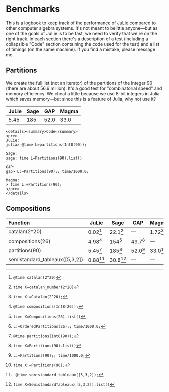 # Benchmarks

This is a logbook to keep track of the performance of JuLie compared to other computer algebra systems. It's not meant to belittle anyone—but as one of the goals of JuLie is to be fast, we need to verify that we're on the right track. In each section there's a description of a test (including a collapsible "Code" section containing the code used for the test) and a list of timings (on the same machine). If you find a mistake, please message me.

## Partitions

We create the full list (not an iterator) of the partitions of the integer 90 (there are about 56.6 million). It's a good test for "combinatorial speed" and memory efficiency. We cheat a little because we use 8-bit integers in Julia which saves memory—but since this is a feature of Julia, why not use it?

| JuLie | Sage | GAP  | Magma |
| ----- | ---- | ---- | ----- |
| 5.45  | 185  | 52.0 | 33.0  |

```@raw html
<details><summary>Code</summary>
<pre>
JuLie:
julia> @time L=partitions(Int8(90));

Sage:
sage: time L=Partitions(90).list()

GAP:
gap> L:=Partitions(90);; time/1000.0;

Magma:
> time L:=Partitions(90);
</pre>
</details>
```

## Compositions



| Function               | JuLie      | Sage     | GAP | Magma |
|:---------------------- | ---------- | -------- | ----- | ----- |
| catalan(2^20)          | 0.02[^1]   | 22.1[^2] | —     | 1.72[^3] |
| compositions(26)       | 4.98[^4] | 154[^5] | 49.7[^6] | — |
| partitions(90)   | 5.45[^7] | 185[^8] | 52.0[^9] | 33.0[^10]   |
| semistandard_tableaux([5,3,2]) | 0.88[^11] | 30.8[^12] | — | — |

[^1]: ```@time catalan(2^20)```
[^2]: ```time X=catalan_number(2^20)```
[^3]: ```time X:=Catalan(2^20);```
[^4]: ```@time compositions(Int8(26));```
[^5]: ```time X=Compositions(26).list()```
[^6]: ```L:=OrderedPartitions(26);; time/1000.0;```
[^7]: ```@time partitions(Int8(90));```
[^8]:```time X=Partitions(90).list()```
[^9]: ```L:=Partitions(90);; time/1000.0;```
[^10]: ```time X:=Partitions(90);```
[^11]: ``` @time semistandard_tableaux([5,3,2]);```
[^12]: ```time X=SemistandardTableaux([5,3,2]).list()```

